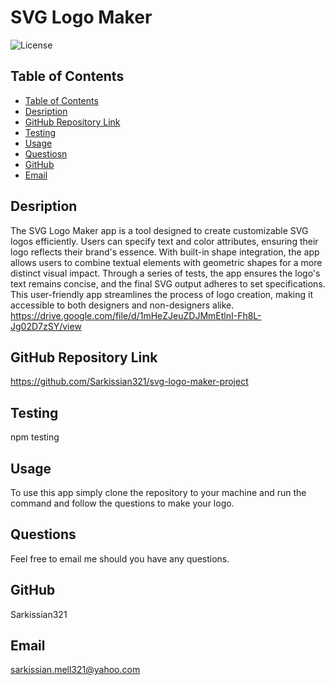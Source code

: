 # SVG Logo Maker

  ![License](https://img.shields.io/badge/License-MIT-blue.svg)

  ## Table of Contents

  - [Table of Contents](#table-of-contents)
  - [Desription](#desription)
  - [GitHub Repository Link](#repository-link)
  - [Testing](#testing)
  - [Usage](#usage)
  - [Questiosn](#questiosn)
  - [GitHub](#github)
  - [Email](#email)

  ## Desription

 The SVG Logo Maker app is a tool designed to create customizable SVG logos efficiently. Users can specify text and color attributes, ensuring their logo reflects their brand's essence. With built-in shape integration, the app allows users to combine textual elements with geometric shapes for a more distinct visual impact. Through a series of tests, the app ensures the logo's text remains concise, and the final SVG output adheres to set specifications. This user-friendly app streamlines the process of logo creation, making it accessible to both designers and non-designers alike.
https://drive.google.com/file/d/1mHeZJeuZDJMmEtlnI-Fh8L-Jg02D7zSY/view

  ## GitHub Repository Link

  https://github.com/Sarkissian321/svg-logo-maker-project

  ## Testing

  npm testing

  ## Usage

  To use this app simply clone the repository to your machine and run the command <node server> and follow the questions to make your logo.

  ## Questions

  Feel free to email me should you have any questions.

  ## GitHub

  Sarkissian321

  ## Email

  sarkissian.mell321@yahoo.com

